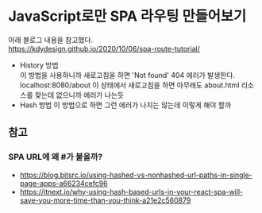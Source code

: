 # JavaScript로만 SPA 라우팅 만들어보기

아래 블로그 내용을 참고했다.<br>
https://kdydesign.github.io/2020/10/06/spa-route-tutorial/

- History 방법 <br>
  이 방법을 사용하니까 새로고침을 하면 'Not found' 404 에러가 발생한다. <br>
  localhost:8080/about 이 상태에서 새로고침을 하면 아무래도 about.html 리소스를 찾는데 없으니까 에러가 나는듯
- Hash 방법
  이 방법으로 하면 그런 에러가 나지는 않는데 이렇게 해야 할까


## 참고
### SPA URL에 왜 #가 붙을까?
* https://blog.bitsrc.io/using-hashed-vs-nonhashed-url-paths-in-single-page-apps-a66234cefc96
* https://itnext.io/why-using-hash-based-urls-in-your-react-spa-will-save-you-more-time-than-you-think-a21e2c560879


